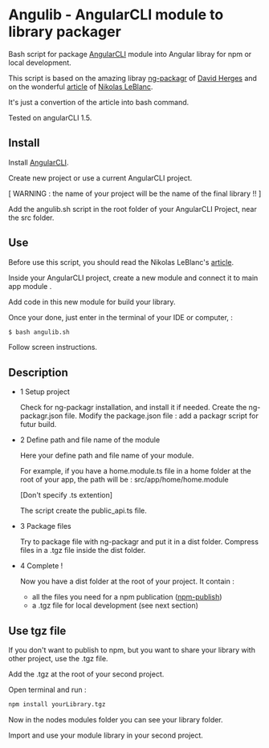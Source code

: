 # Angulib - AngularCLI module to library packager

Bash script for package [AngularCLI](https://cli.angular.io/) module into Angular libray for npm or local development.

This script is based on the amazing libray [ng-packagr](https://github.com/dherges/ng-packagr) of [David Herges](https://github.com/dherges) 
and on the wonderful [article](https://medium.com/@ngl817/building-an-angular-4-component-library-with-the-angular-cli-and-ng-packagr-53b2ade0701e) of [Nikolas LeBlanc](https://medium.com/@ngl817).

It's just a convertion of the article into bash command.

Tested on angularCLI 1.5.


## Install 

Install [AngularCLI](https://cli.angular.io/).

Create new project or use a current AngularCLI project.

[ WARNING :  the name of your project will be the name of the final library !! ]

Add the angulib.sh script in the root folder of your AngularCLI Project, near the src folder.


## Use

Before use this script, you should read the Nikolas LeBlanc's [article](https://medium.com/@ngl817/building-an-angular-4-component-library-with-the-angular-cli-and-ng-packagr-53b2ade0701e).

Inside your AngularCLI project, create a new module and connect it to main app module .

Add code in this new module for build your library.

Once your done, just enter in the terminal of your IDE or computer, :

```bash
$ bash angulib.sh
```

Follow screen instructions.


## Description

- 1 Setup project

  Check for ng-packagr installation, and install it if needed.
  Create the ng-packagr.json file.
  Modify the package.json file : add a packagr script for futur build.
 
- 2 Define path and file name of the module

  Here your define path and file name of your module.

  For example, if you have a home.module.ts file in a home folder at the root of your app, the path will be :
  src/app/home/home.module

  [Don't specify .ts extention]

  The script create the public_api.ts file.

- 3 Package files

  Try to package file with ng-packagr and put it in a dist folder.
  Compress files in a .tgz file inside the dist folder.

- 4 Complete !

  Now you have a dist folder at the root of your project.
  It contain : 
    - all the files you need for a npm publication ([npm-publish](https://docs.npmjs.com/cli/publish))
    - a .tgz file for local development (see next section)


## Use tgz file 

If you don't want to publish to npm, but you want to share your library with other project, use the .tgz file.

Add the .tgz at the root of your second project.

Open terminal and run : 
```bash
npm install yourLibrary.tgz
```
Now in the nodes modules folder you can see your library folder.

Import and use your module library in your second project.

